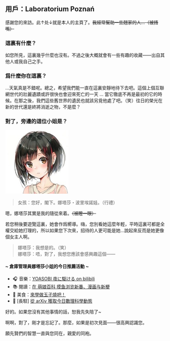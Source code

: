 ## 用戶：Laboratorium Poznań

感謝您的來訪。此↑处↓就是本人的主頁了。~~我經常幫助一些翹家的人...（被捂嘴）~~

### 這裏有什麼？

如您所見，這裏幾乎什麼也沒有。不過之後大概就會有一些有趣的收藏——出自其他人或我自己之手。

### 爲什麼你在這裏？

...天氣真是不錯呢。總之，希望我們能一直在這裏安靜地待下去吧。這個上個互聯網世代的壯麗遺蹟或許很快也會迎來死亡的一天 ... 當它徹底不再是最初的它的時候。在那之後，我們這些舊世界的遺民也就該另覓他處了吧。（笑）往日的榮光在新的世代還是終將消逝之物，不是麼？<br>

### 對了，旁邊的這位小姐是？

![Natasha](natasha.jpg)

> 女孩：您好，閣下。娜塔莎・波里埃諾娃。（行禮）

嗯，娜塔莎其實是我的隨從來着。~~（被瞪一眼）~~<br>

若您稍後要遊覽這裏，她會作爲嚮導。嗨，您別看她這麼年輕，平時這裏可都是全權交給她打理的，所以如果您下次來，招待的人更可能是她...說起來反而是她更像個女主人啊。

> 娜塔莎：我想是的。（笑）<br>
> 娜塔莎：唔，對了，我想您應該會感興趣這個——


#### ~ 倉庫管理員娜塔莎小姐的今日推薦活動 ~  
- :headphones: 音樂：[YOASOBI 夜に駆ける on bilibili](https://www.bilibili.com/video/BV1Ph411C7S5)
- :books: 閱讀：[在 萌娘百科 摸鱼浏览新番、漫画与新梗](https://zh.moegirl.org.cn/Mainpage)
- :cookie: 美食：[來學做玉子燒吧！](https://zhuanlan.zhihu.com/p/25617766)
- :postbox: [長駐] [從 arXiv 獲取今日數理科學動態](https://arxiv.org)

好的。如果您沒有其他事情的話，恕我先失陪了~

啊啊，對了，剛才是忘記了。那麼，如果是初次見面——很高興認識您。<br>

願先賢們的智慧一直與您同在，親愛的同袍。


